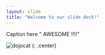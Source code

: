 ```yaml
---
layout: slide
title: "Welcome to our slide deck!"
---
```


Caption here " AWESOME !!!!"

![dojocat](https://octodex.github.com/images/dojocat.jpg)
{: .center}
